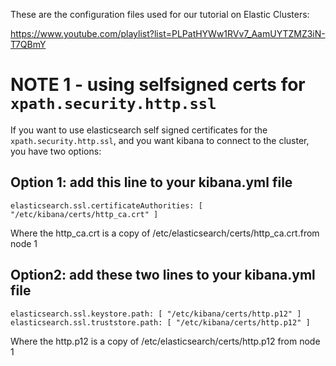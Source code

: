 These are the configuration files used for our tutorial on Elastic Clusters:

https://www.youtube.com/playlist?list=PLPatHYWw1RVv7_AamUYTZMZ3iN-T7QBmY


# NOTE 1 - using selfsigned certs for `xpath.security.http.ssl`
If you want to use elasticsearch self signed certificates for the `xpath.security.http.ssl`, and you want kibana to connect to the cluster, you have two options:

## Option 1: add this line to your kibana.yml file
```
elasticsearch.ssl.certificateAuthorities: [ "/etc/kibana/certs/http_ca.crt" ]
```

Where the http_ca.crt is a copy of /etc/elasticsearch/certs/http_ca.crt.from node 1

## Option2: add these two lines to your kibana.yml file
```
elasticsearch.ssl.keystore.path: [ "/etc/kibana/certs/http.p12" ]
elasticsearch.ssl.truststore.path: [ "/etc/kibana/certs/http.p12" ]
```
Where the http.p12 is a copy of /etc/elasticsearch/certs/http.p12 from node 1

